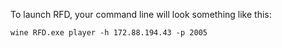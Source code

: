 To launch RFD, your command line will look something like this:

```
wine RFD.exe player -h 172.88.194.43 -p 2005
```
